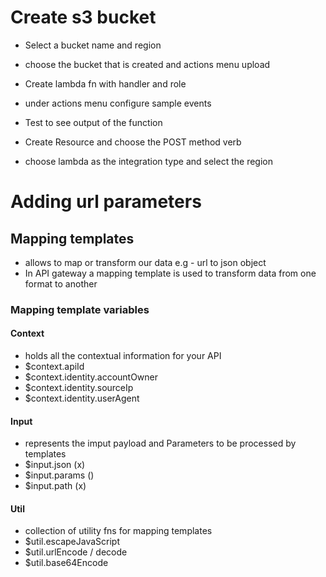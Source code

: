 # Create s3 bucket
- Select a bucket name and region
- choose the bucket that is created and actions menu upload
- Create lambda fn with handler and role 
- under actions menu configure sample events
- Test to see output of the function

- Create Resource and choose the POST method verb
- choose lambda as the integration type and select the region 

# Adding url parameters 
## Mapping templates
- allows to map or transform our data
e.g - url to json object 
- In API gateway a mapping template is used to transform data from one format to another
### Mapping template variables 
#### Context 
- holds all the contextual information for your API
- $context.apiId
- $context.identity.accountOwner
- $context.identity.sourceIp
- $context.identity.userAgent

#### Input
- represents the imput payload and Parameters to be processed by templates
- $input.json (x)
- $input.params ()
- $input.path (x)

#### Util 
- collection of utility fns for mapping templates
- $util.escapeJavaScript
- $util.urlEncode / decode 
- $util.base64Encode

